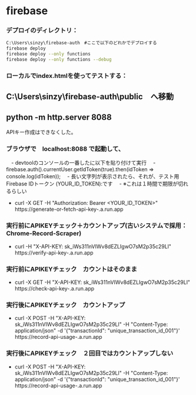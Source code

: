# firebase
### デプロイのディレクトリ：

```bash
C:\Users\sinzy\firebase-auth　#ここで以下のどれかでデプロイする
firebase deploy
firebase deploy --only functions
firebase deploy --only functions --debug
```

### ローカルでindex.htmlを使ってテストする：
C:\Users\sinzy\firebase-auth\public　へ移動
---
python -m http.server 8088
---
APIキー作成はできなくした。
　
### ブラウザで　localhost:8088 で起動して、
　- devtoolのコンソールの一番したに以下を貼り付けて実行
　- firebase.auth().currentUser.getIdToken(true).then(idToken => console.log(idToken));
　- 長い文字列が表示されたら、それが、テスト用Firebase IDトークン (YOUR_ID_TOKEN):です
　- ※これは１時間で期限が切れるらしい

- curl -X GET -H "Authorization: Bearer <YOUR_ID_TOKEN>" https://generate-or-fetch-api-key-.a.run.app

### 実行前にAPIKEYチェック＋カウントアップ(古いシステムで採用：Chrome-Record-Scraper)
- curl -H "X-API-KEY: sk_iWs311nVIWv8dEZLIgwO7sM2p35c29Ll" https://verify-api-key-.a.run.app

### 実行前にAPIKEYチェック　カウントはそのまま
- curl -X GET -H "X-API-KEY: sk_iWs311nVIWv8dEZLIgwO7sM2p35c29Ll" https://check-api-key-.a.run.app 

### 実行後にAPIKEYチェック　カウントアップ
- curl -X POST -H "X-API-KEY: sk_iWs311nVIWv8dEZLIgwO7sM2p35c29Ll" -H "Content-Type: application/json" -d '{"transactionId": "unique_transaction_id_001"}' https://record-api-usage-.a.run.app

### 実行後にAPIKEYチェック　２回目ではカウントアップしない
- curl -X POST -H "X-API-KEY: sk_iWs311nVIWv8dEZLIgwO7sM2p35c29Ll" -H "Content-Type: application/json" -d '{"transactionId": "unique_transaction_id_001"}' https://record-api-usage-.a.run.app
